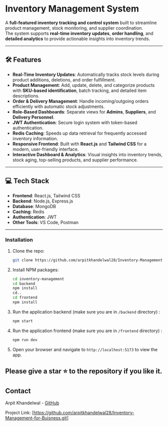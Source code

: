 # Inventory Management System

A **full-featured inventory tracking and control system** built to streamline product management, stock monitoring, and supplier coordination.  
The system supports **real-time inventory updates**, **order handling**, and **detailed analytics** to provide actionable insights into inventory trends.

---

## 🛠️ Features

- **Real-Time Inventory Updates**: Automatically tracks stock levels during product additions, deletions, and order fulfillment.  
- **Product Management**: Add, update, delete, and categorize products with **SKU-based identification**, batch tracking, and detailed item descriptions.  
- **Order & Delivery Management**: Handle incoming/outgoing orders efficiently with automatic stock adjustments.  
- **Role-Based Dashboards**: Separate views for **Admins**, **Suppliers**, and **Delivery Personnel**.  
- **JWT Authentication**: Secure login system with token-based authentication.  
- **Redis Caching**: Speeds up data retrieval for frequently accessed inventory information.  
- **Responsive Frontend**: Built with **React.js** and **Tailwind CSS** for a modern, user-friendly interface.  
- **Interactive Dashboard & Analytics**: Visual insights into inventory trends, stock aging, top-selling products, and supplier performance.  

---

## 💻 Tech Stack

- **Frontend**: React.js, Tailwind CSS  
- **Backend**: Node.js, Express.js  
- **Database**: MongoDB  
- **Caching**: Redis  
- **Authentication**: JWT  
- **Other Tools**: VS Code, Postman  

---

### Installation

1. Clone the repo:
   ```sh
   git clone https://github.com/arpitkhandelwal28/Inventory-Management-for-Buisness.git
   ```
2. Install NPM packages:

   ```sh
   cd inventory-management
   cd backend
   npm install
   cd..
   cd frontend
   npm install
   ```

5. Run the application backend (make sure you are in `/backend` directory) :

   ```sh
   npm start
   ```

6. Run the application frontend (make sure you are in `/frontend` directory) :
   ```sh
   npm run dev
   ```
7. Open your browser and navigate to `http://localhost:5173` to view the app.

## Please give a star ⭐ to the repository if you like it.

## Contact

Arpit Khandelwal - [GitHub](https://github.com/arpitkhandelwal28)

Project Link: [https://github.com/arpitkhandelwal28/Inventory-Management-for-Buisness.git]




